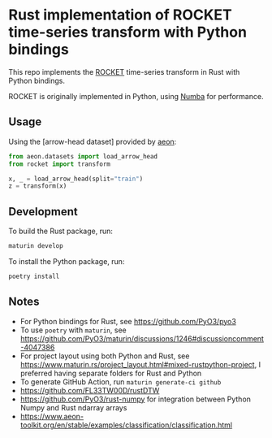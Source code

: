 # Rust implementation of ROCKET time-series transform with Python bindings

This repo implements the [ROCKET] time-series transform in Rust with Python bindings.

ROCKET is originally implemented in Python, using [Numba] for performance.

[ROCKET]: https://github.com/angus924/rocket
[Numba]: https://numba.pydata.org/

## Usage

Using the [arrow-head dataset] provided by [aeon]:

```python
from aeon.datasets import load_arrow_head
from rocket import transform

x, _ = load_arrow_head(split="train")
z = transform(x)
```

[array-head dataset]: https://timeseriesclassification.com/description.php?Dataset=ArrowHead
[aeon]: https://github.com/aeon-toolkit/aeon

## Development

To build the Rust package, run:

```bash
maturin develop

```
To install the Python package, run:

```bash
poetry install
```

## Notes

* For Python bindings for Rust, see https://github.com/PyO3/pyo3
* To use `poetry` with `maturin`, see https://github.com/PyO3/maturin/discussions/1246#discussioncomment-4047386
* For project layout using both Python and Rust, see https://www.maturin.rs/project_layout.html#mixed-rustpython-project, I preferred having separate folders for Rust and Python
* To generate GitHub Action, run `maturin generate-ci github`
* https://github.com/FL33TW00D/rustDTW
* https://github.com/PyO3/rust-numpy for integration between Python Numpy and Rust ndarray arrays
* https://www.aeon-toolkit.org/en/stable/examples/classification/classification.html
